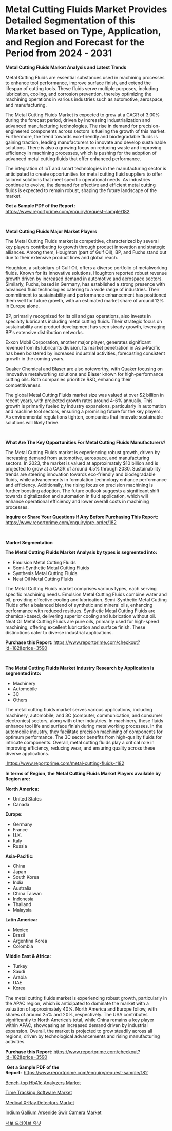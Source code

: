 <p><h1>Metal Cutting Fluids Market Provides Detailed Segmentation of this Market based on Type, Application, and Region and Forecast for the Period from 2024 - 2031</h1></p><p><strong>Metal Cutting Fluids Market Analysis and Latest Trends</strong></p>
<p><p>Metal Cutting Fluids are essential substances used in machining processes to enhance tool performance, improve surface finish, and extend the lifespan of cutting tools. These fluids serve multiple purposes, including lubrication, cooling, and corrosion prevention, thereby optimizing the machining operations in various industries such as automotive, aerospace, and manufacturing.</p><p>The Metal Cutting Fluids Market is expected to grow at a CAGR of 3.00% during the forecast period, driven by increasing industrialization and advanced manufacturing technologies. The rise in demand for precision-engineered components across sectors is fueling the growth of this market. Furthermore, the trend towards eco-friendly and biodegradable fluids is gaining traction, leading manufacturers to innovate and develop sustainable solutions. There is also a growing focus on reducing waste and improving efficiency in machining processes, which is pushing for the adoption of advanced metal cutting fluids that offer enhanced performance.</p><p>The integration of IoT and smart technologies in the manufacturing sector is anticipated to create opportunities for metal cutting fluid suppliers to offer tailored solutions that meet specific operational needs. As industries continue to evolve, the demand for effective and efficient metal cutting fluids is expected to remain robust, shaping the future landscape of the market.</p></p>
<p><strong>Get a Sample PDF of the Report:&nbsp;</strong> <a href="https://www.reportprime.com/enquiry/request-sample/182">https://www.reportprime.com/enquiry/request-sample/182</a></p>
<p>&nbsp;</p>
<p><strong>Metal Cutting Fluids Major Market Players</strong></p>
<p><p>The Metal Cutting Fluids market is competitive, characterized by several key players contributing to growth through product innovation and strategic alliances. Among them, Houghton (part of Gulf Oil), BP, and Fuchs stand out due to their extensive product lines and global reach.</p><p>Houghton, a subsidiary of Gulf Oil, offers a diverse portfolio of metalworking fluids. Known for its innovative solutions, Houghton reported robust revenue growth driven by increased demand in automotive and aerospace sectors. Similarly, Fuchs, based in Germany, has established a strong presence with advanced fluid technologies catering to a wide range of industries. Their commitment to sustainability and performance enhancement has positioned them well for future growth, with an estimated market share of around 12% in Europe alone.</p><p>BP, primarily recognized for its oil and gas operations, also invests in specialty lubricants including metal cutting fluids. Their strategic focus on sustainability and product development has seen steady growth, leveraging BP's extensive distribution networks.</p><p>Exxon Mobil Corporation, another major player, generates significant revenue from its lubricants division. Its market penetration in Asia-Pacific has been bolstered by increased industrial activities, forecasting consistent growth in the coming years.</p><p>Quaker Chemical and Blaser are also noteworthy, with Quaker focusing on innovative metalworking solutions and Blaser known for high-performance cutting oils. Both companies prioritize R&D, enhancing their competitiveness.</p><p>The global Metal Cutting Fluids market size was valued at over $2 billion in recent years, with projected growth rates around 4-6% annually. This growth is primarily fueled by industry expansions, particularly in automation and machine tool sectors, ensuring a promising future for the key players. As environmental regulations tighten, companies that innovate sustainable solutions will likely thrive.</p></p>
<p>&nbsp;</p>
<p><strong>What Are The Key Opportunities For Metal Cutting Fluids Manufacturers?</strong></p>
<p><p>The Metal Cutting Fluids market is experiencing robust growth, driven by increasing demand from automotive, aerospace, and manufacturing sectors. In 2023, the market is valued at approximately $10 billion and is projected to grow at a CAGR of around 4.5% through 2030. Sustainability trends are steering innovation towards eco-friendly and biodegradable fluids, while advancements in formulation technology enhance performance and efficiency. Additionally, the rising focus on precision machining is further boosting adoption. The future outlook suggests a significant shift towards digitalization and automation in fluid application, which will enhance operational efficiency and lower overall costs in machining processes.</p></p>
<p><strong>Inquire or Share Your Questions If Any Before Purchasing This Report:</strong> <a href="https://www.reportprime.com/enquiry/pre-order/182">https://www.reportprime.com/enquiry/pre-order/182</a></p>
<p>&nbsp;</p>
<p><strong>Market Segmentation</strong></p>
<p><strong>The Metal Cutting Fluids Market Analysis by types is segmented into:</strong></p>
<p><ul><li>Emulsion Metal Cutting Fluids</li><li>Semi-Synthetic Metal Cutting Fluids</li><li>Synthesis Metal Cutting Fluids</li><li>Neat Oil Metal Cutting Fluids</li></ul></p>
<p><p>The Metal Cutting Fluids market comprises various types, each serving specific machining needs. Emulsion Metal Cutting Fluids combine water and oil, providing effective cooling and lubrication. Semi-Synthetic Metal Cutting Fluids offer a balanced blend of synthetic and mineral oils, enhancing performance with reduced residues. Synthetic Metal Cutting Fluids are chemical-based, delivering superior cooling and lubrication without oil. Neat Oil Metal Cutting Fluids are pure oils, primarily used for high-speed machining, offering excellent lubrication and surface finish. These distinctions cater to diverse industrial applications.</p></p>
<p><strong>Purchase this Report:&nbsp;</strong><a href="https://www.reportprime.com/checkout?id=182&price=3590">https://www.reportprime.com/checkout?id=182&price=3590</a></p>
<p>&nbsp;</p>
<p><strong>The Metal Cutting Fluids Market Industry Research by Application is segmented into:</strong></p>
<p><ul><li>Machinery</li><li>Automobile</li><li>3C</li><li>Others</li></ul></p>
<p><p>The metal cutting fluids market serves various applications, including machinery, automobile, and 3C (computer, communication, and consumer electronics) sectors, along with other industries. In machinery, these fluids enhance tool life and surface finish during metalworking processes. In the automobile industry, they facilitate precision machining of components for optimum performance. The 3C sector benefits from high-quality fluids for intricate components. Overall, metal cutting fluids play a critical role in improving efficiency, reducing wear, and ensuring quality across these diverse applications.</p></p>
<p><a href="https://www.reportprime.com/metal-cutting-fluids-r182">&nbsp;https://www.reportprime.com/metal-cutting-fluids-r182</a></p>
<p><strong>In terms of Region, the Metal Cutting Fluids Market Players available by Region are:</strong></p>
<p>
    <p> <strong> North America: </strong>
        <ul>
            <li>United States</li>
            <li>Canada</li>
        </ul>
        </p> 
    <p> <strong> Europe: </strong>
        <ul>
            <li>Germany</li>
            <li>France</li>
            <li>U.K.</li>
            <li>Italy</li>
            <li>Russia</li>
        </ul>
        </p> 
    <p> <strong> Asia-Pacific: </strong>
        <ul>
            <li>China</li>
            <li>Japan</li>
            <li>South Korea</li>
            <li>India</li>
            <li>Australia</li>
            <li>China Taiwan</li>
            <li>Indonesia</li>
            <li>Thailand</li>
            <li>Malaysia</li>
        </ul>
        </p> 
    <p> <strong> Latin America: </strong>
        <ul>
            <li>Mexico</li>
            <li>Brazil</li>
            <li>Argentina Korea</li>
            <li>Colombia</li>
        </ul>
        </p> 
    <p> <strong> Middle East & Africa: </strong>
        <ul>
            <li>Turkey</li>
            <li>Saudi</li>
            <li>Arabia</li>
            <li>UAE</li>
            <li>Korea</li>
        </ul>
    </p>
    </p>
<p><p>The metal cutting fluids market is experiencing robust growth, particularly in the APAC region, which is anticipated to dominate the market with a valuation of approximately 40%. North America and Europe follow, with shares of around 25% and 20%, respectively. The USA contributes significantly to North America’s total, while China remains a key player within APAC, showcasing an increased demand driven by industrial expansion. Overall, the market is projected to grow steadily across all regions, driven by technological advancements and rising manufacturing activities.</p></p>
<p><strong>Purchase this Report: </strong><a href="https://www.reportprime.com/checkout?id=182&price=3590">https://www.reportprime.com/checkout?id=182&price=3590</a></p>
<p>&nbsp;<strong>Get a Sample PDF of the Report:&nbsp;&nbsp;</strong><a href="https://www.reportprime.com/enquiry/request-sample/182">https://www.reportprime.com/enquiry/request-sample/182</a></p>
<p><strong></strong></p>
<p><p><a href="https://issuu.com/reportprime-2/docs/bench-top-hba1c-analyzers-market-si_9b912ca2937d5b">Bench-top HbA1c Analyzers Market</a></p><p><a href="https://medium.com/@othaleffler2008/time-tracking-software-market-market-segmentation-geographical-regions-and-market-forcast-till-9cf730404705">Time Tracking Software Market</a></p><p><a href="https://www.linkedin.com/pulse/global-medical-x-ray-detectors-industry-types-applications-ams3e?trackingId=jvM1ij1ZSfiypdM06jtL7A%3D%3D">Medical X-Ray Detectors Market</a></p><p><a href="https://issuu.com/reportprime-2/docs/indium-gallium-arsenide-swir-camera_edc65eb44e2128">Indium Gallium Arsenide Swir Camera Market</a></p><p><a href="https://medium.com/@aishahocikgt/%EC%84%9C%EB%B3%B4-%EB%93%9C%EB%9D%BC%EC%9D%B4%EB%B8%8C-%EC%9C%A0%EB%8B%9B-%EC%8B%9C%EC%9E%A5%EC%9D%98-%EC%97%AD%ED%95%99-%EB%B0%8F-%EC%84%B1%EC%9E%A5-%EB%8F%99%EC%9D%B8%EC%9D%84-%EB%B6%84%EC%84%9D%ED%95%98%EA%B3%A0-2024%EB%85%84%EB%B6%80%ED%84%B0-2031%EB%85%84%EA%B9%8C%EC%A7%80%EC%9D%98-%EC%A0%84%EB%A7%9D%EC%9D%84-%EC%A0%9C%EC%8B%9C%ED%95%A9%EB%8B%88%EB%8B%A4-2e03b780f8a1">서보 드라이브 유닛</a></p></p>